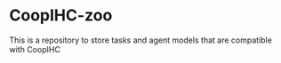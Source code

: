 # CoopIHC-zoo

This is a repository to store tasks and agent models that are compatible with CoopIHC
